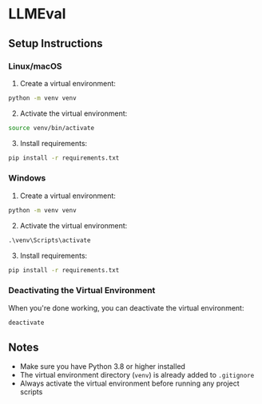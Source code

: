 # LLMEval

## Setup Instructions

### Linux/macOS

1. Create a virtual environment:
```bash
python -m venv venv
```

2. Activate the virtual environment:
```bash
source venv/bin/activate
```

3. Install requirements:
```bash
pip install -r requirements.txt
```

### Windows

1. Create a virtual environment:
```cmd
python -m venv venv
```

2. Activate the virtual environment:
```cmd
.\venv\Scripts\activate
```

3. Install requirements:
```cmd
pip install -r requirements.txt
```

### Deactivating the Virtual Environment

When you're done working, you can deactivate the virtual environment:

```bash
deactivate
```

## Notes
- Make sure you have Python 3.8 or higher installed
- The virtual environment directory (`venv`) is already added to `.gitignore`
- Always activate the virtual environment before running any project scripts